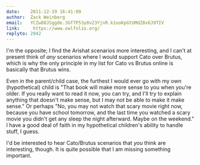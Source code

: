 ```yaml
---
date:    2011-12-19 16:41:09
author:  Zack Weinberg
email:   YCZw88JSggde.3Gf7P53y8v23YjnR.k1ooKpGtUMdZ8x6J9TIV
link:     https://www.owlfolio.org/
replyto: 2942
---
```


I'm the opposite; I find the Arishat scenarios more interesting, and I
can't at present think of <i>any</i> scenarios where I would support
Cato over Brutus, which is why the only principle in my list for Cato
vs Brutus online is basically that Brutus wins.

Even in the parent/child case, the furthest I would ever go with my
own (hypothetical) child is "That book will make more sense to you
when you're older.  If you really want to read it now, you can try,
and I'll try to explain anything that doesn't make sense, but I may
not be able to make it make sense."  Or perhaps "No, you may not watch
that scary movie right now, because you have school tomorrow, and the
last time you watched a scary movie you didn't get any sleep the night
afterward.  Maybe on the weekend."  I have a good deal of faith in my
hypothetical children's ability to handle stuff, I guess.

I'd be interested to hear Cato/Brutus scenarios that <i>you</i> think
are interesting, though.  It is quite possible that I am missing
something important.
